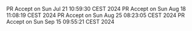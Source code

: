 PR Accept on Sun Jul 21 10:59:30 CEST 2024
PR Accept on Sun Aug 18 11:08:19 CEST 2024
PR Accept on Sun Aug 25 08:23:05 CEST 2024
PR Accept on Sun Sep 15 09:55:21 CEST 2024
